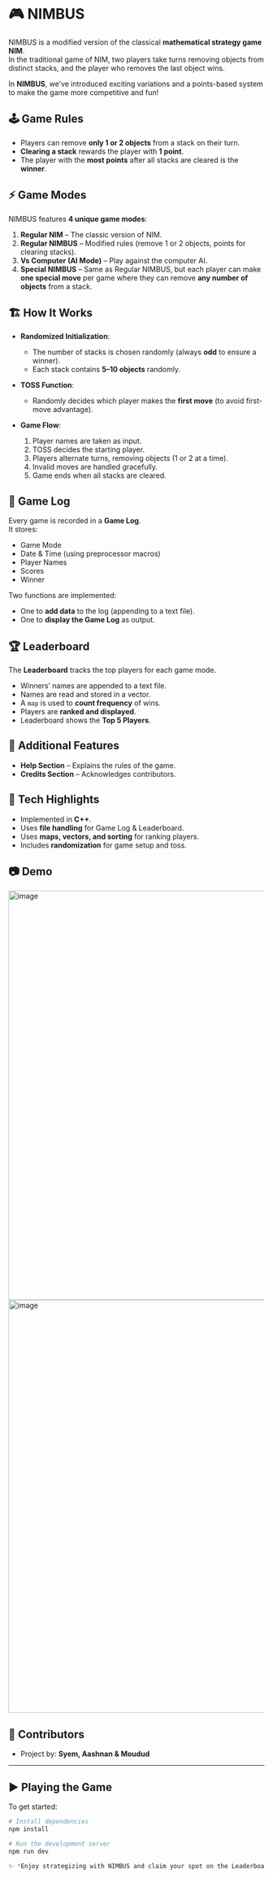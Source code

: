 # 🎮 NIMBUS  

NIMBUS is a modified version of the classical **mathematical strategy game NIM**.  
In the traditional game of NIM, two players take turns removing objects from distinct stacks, and the player who removes the last object wins.  

In **NIMBUS**, we’ve introduced exciting variations and a points-based system to make the game more competitive and fun!  


## 🕹️ Game Rules  

- Players can remove **only 1 or 2 objects** from a stack on their turn.  
- **Clearing a stack** rewards the player with **1 point**.  
- The player with the **most points** after all stacks are cleared is the **winner**.  



## ⚡ Game Modes  

NIMBUS features **4 unique game modes**:  

1. **Regular NIM** – The classic version of NIM.  
2. **Regular NIMBUS** – Modified rules (remove 1 or 2 objects, points for clearing stacks).  
3. **Vs Computer (AI Mode)** – Play against the computer AI.  
4. **Special NIMBUS** – Same as Regular NIMBUS, but each player can make **one special move** per game where they can remove **any number of objects** from a stack.  



## 🏗️ How It Works  

- **Randomized Initialization**:  
  - The number of stacks is chosen randomly (always **odd** to ensure a winner).  
  - Each stack contains **5–10 objects** randomly.  

- **TOSS Function**:  
  - Randomly decides which player makes the **first move** (to avoid first-move advantage).  

- **Game Flow**:  
  1. Player names are taken as input.  
  2. TOSS decides the starting player.  
  3. Players alternate turns, removing objects (1 or 2 at a time).  
  4. Invalid moves are handled gracefully.  
  5. Game ends when all stacks are cleared.  



## 📜 Game Log  

Every game is recorded in a **Game Log**.  
It stores:  
- Game Mode  
- Date & Time (using preprocessor macros)  
- Player Names  
- Scores  
- Winner  

Two functions are implemented:  
- One to **add data** to the log (appending to a text file).  
- One to **display the Game Log** as output.  



## 🏆 Leaderboard  

The **Leaderboard** tracks the top players for each game mode.  

- Winners’ names are appended to a text file.  
- Names are read and stored in a vector.  
- A `map` is used to **count frequency** of wins.  
- Players are **ranked and displayed**.  
- Leaderboard shows the **Top 5 Players**.  



## 📖 Additional Features  

- **Help Section** – Explains the rules of the game.  
- **Credits Section** – Acknowledges contributors.  



## 🚀 Tech Highlights  

- Implemented in **C++**.  
- Uses **file handling** for Game Log & Leaderboard.  
- Uses **maps, vectors, and sorting** for ranking players.  
- Includes **randomization** for game setup and toss.  



## 📷 Demo 
<img width="1439" height="806" alt="image" src="https://github.com/user-attachments/assets/aa907558-a96a-4efd-82e6-a8ee68162353" />
<img width="1439" height="813" alt="image" src="https://github.com/user-attachments/assets/90a08467-44d6-4896-888a-ded832aa48be" />




## 🤝 Contributors  

- Project by: **Syem, Aashnan & Moudud** 

---

## ▶️ Playing the Game  

To get started:  

```bash
# Install dependencies
npm install

# Run the development server
npm run dev

✨ *Enjoy strategizing with NIMBUS and claim your spot on the Leaderboard!* ✨  
